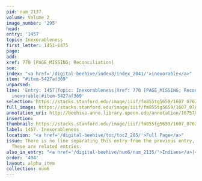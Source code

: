 ```yaml
---
pid: num_2137
volume: Volume 2
image_number: '295'
head:
entry: '1457'
topic: Inexorableness
first_letter: 1451-1475
page:
add:
xref: 770 [PAGE_MISSING; Reconciliation]
see:
index: "<a href='/digital-beehive/index3/index_2041/'>inexorable</a>"
item: "#item-5427af369"
unparsed:
line: 'Entry: 1457|Topic: Inexorableness|Xref: 770 [PAGE_MISSING; Reconciliation]|Index:
  inexorable|#item-5427af369'
selection: https://stacks.stanford.edu/image/iiif/fm855tg5659/1607_0762/349,1725,2461,299/full/0/default.jpg
full_image: https://stacks.stanford.edu/image/iiif/fm855tg5659/1607_0762/full/full/0/default.jpg
annotation_uri: http://beehive-anno.library.upenn.edu/annotation/1675789505421
insertion:
thumbnail: https://stacks.stanford.edu/image/iiif/fm855tg5659/1607_0762/349,1725,600,180/250,/0/default.jpg
label: 1457. Inexorableness
location: "<a href='/digital-beehive/toc/toc2_285/'>Full Page</a>"
issue: There is no line separating this entry from the previous entry, 1457 [Exorable].
  These are related entries.
also_in_entry: "<a href='/digital-beehive/num6/num_2135/'>Indians</a>|<a href='/digital-beehive/num6/num_2136/'>Exorable</a>"
order: '404'
layout: alpha_item
collection: num6
---
```

